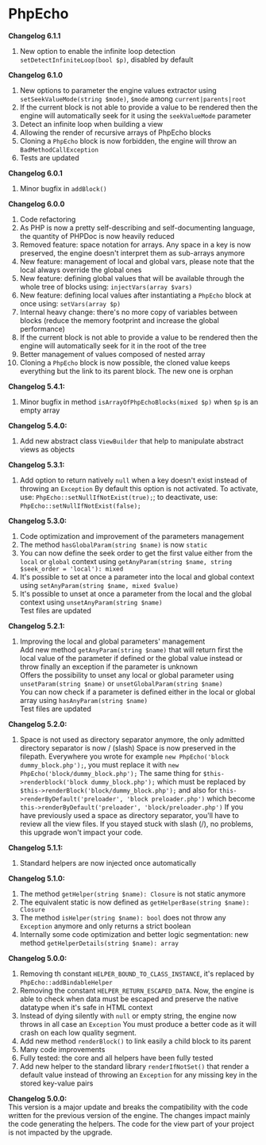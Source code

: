 # **PhpEcho**

**Changelog 6.1.1**<br>
1. New option to enable the infinite loop detection `setDetectInfiniteLoop(bool $p)`, disabled by default

**Changelog 6.1.0**<br>
1. New options to parameter the engine values extractor using `setSeekValueMode(string $mode)`, `$mode` among `current|parents|root`
2. If the current block is not able to provide a value to be rendered then the engine will automatically seek for it using the `seekValueMode` parameter
3. Detect an infinite loop when building a view
4. Allowing the render of recursive arrays of PhpEcho blocks
5. Cloning a `PhpEcho` block is now forbidden, the engine will throw an `BadMethodCallException`
6. Tests are updated

**Changelog 6.0.1**<br>
1. Minor bugfix in `addBlock()`

**Changelog 6.0.0**<br>
1. Code refactoring
2. As PHP is now a pretty self-describing and self-documenting language, the quantity of PHPDoc is now heavily reduced
3. Removed feature: space notation for arrays. Any space in a key is now preserved, the engine doesn't interpret them as sub-arrays anymore  
4. New feature: management of local and global vars, please note that the local always override the global ones
5. New feature: defining global values that will be available through the whole tree of blocks using: `injectVars(array $vars)`
6. New feature: defining local values after instantiating a `PhpEcho` block at once using: `setVars(array $p)`
7. Internal heavy change: there's no more copy of variables between blocks (reduce the memory footprint and increase the global performance)
8. If the current block is not able to provide a value to be rendered then the engine will automatically seek for it in the root of the tree 
9. Better management of values composed of nested array
10. Cloning a `PhpEcho` block is now possible, the cloned value keeps everything but the link to its parent block. The new one is orphan

**Changelog 5.4.1:**<br>
1. Minor bugfix in method `isArrayOfPhpEchoBlocks(mixed $p)` when `$p` is an empty array

**Changelog 5.4.0:**<br>
1. Add new abstract class `ViewBuilder` that help to manipulate abstract views as objects

**Changelog 5.3.1:**<br>
1. Add option to return natively `null` when a key doesn't exist instead of throwing an `Exception`
   By default this option is not activated. To activate, use: `PhpEcho::setNullIfNotExist(true);`; to deactivate,
   use: `PhpEcho::setNullIfNotExist(false);`

**Changelog 5.3.0:**<br>
1. Code optimization and improvement of the parameters management
2. The method `hasGlobalParam(string $name)` is now `static`
3. You can now define the seek order to get the first value either
   from the `local` or `global` context using `getAnyParam(string $name, string $seek_order = 'local'): mixed`
4. It's possible to set at once a parameter into the local and global context using `setAnyParam(string $name, mixed $value)`
5. It's possible to unset at once a parameter from the local and the global context using `unsetAnyParam(string $name)`<br>
   Test files are updated

**Changelog 5.2.1:**<br>
1. Improving the local and global parameters' management<br>
   Add new method `getAnyParam(string $name)` that will return first the local value of the parameter if defined
   or the global value instead or throw finally an exception if the parameter is unknown<br>
   Offers the possibility to unset any local or global parameter using `unsetParam(string $name)` or `unsetGlobalParam(string $name)`<br>
   You can now check if a parameter is defined either in the local or global array using `hasAnyParam(string $name)`<br>
   Test files are updated

**Changelog 5.2.0:**<br>
1. Space is not used as directory separator anymore, the only admitted directory separator is now / (slash)
   Space is now preserved in the filepath.
   Everywhere you wrote for example `new PhpEcho('block dummy_block.php');`, you must replace it with `new PhpEcho('block/dummy_block.php');`
   The same thing for `$this->renderblock('block dummy_block.php');` which must be replaced by `$this->renderBlock('block/dummy_block.php');`
   and also for `this->renderByDefault('preloader', 'block preloader.php')` which become `this->renderByDefault('preloader', 'block/preloader.php')`
   If you have previously used a space as directory separator, you'll have to review all the view files.
   If you stayed stuck with slash (/), no problems, this upgrade won't impact your code.

**Changelog 5.1.1:**<br>
1. Standard helpers are now injected once automatically

**Changelog 5.1.0:**<br>
1. The method `getHelper(string $name): Closure` is not static anymore
2. The equivalent static is now defined as `getHelperBase(string $name): Closure`
3. The method `isHelper(string $name): bool` does not throw any `Exception` anymore and only returns a strict boolean
4. Internally some code optimization and better logic segmentation: new method `getHelperDetails(string $name): array`

**Changelog 5.0.0:**<br>
1. Removing th constant `HELPER_BOUND_TO_CLASS_INSTANCE`, it's replaced by `PhpEcho::addBindableHelper`
2. Removing the constant `HELPER_RETURN_ESCAPED_DATA`. Now, the engine is able to check when data must
   be escaped and preserve the native datatype when it's safe in HTML context
3. Instead of dying silently with `null` or empty string, the engine now throws in all case an `Exception`
   You must produce a better code as it will crash on each low quality segment.
4. Add new method `renderBlock()` to link easily a child block to its parent
5. Many code improvements
6. Fully tested: the core and all helpers have been fully tested
7. Add new helper to the standard library `renderIfNotSet()` that render a default value instead
   of throwing an `Exception` for any missing key in the stored key-value pairs

**Changelog 5.0.0:**<br>
This version is a major update and breaks the compatibility with the code
written for the previous version of the engine. The changes impact mainly the code
generating the helpers. The code for the view part of your project is not impacted by the upgrade.
